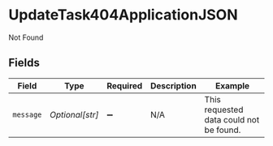 # UpdateTask404ApplicationJSON

Not Found


## Fields

| Field                                   | Type                                    | Required                                | Description                             | Example                                 |
| --------------------------------------- | --------------------------------------- | --------------------------------------- | --------------------------------------- | --------------------------------------- |
| `message`                               | *Optional[str]*                         | :heavy_minus_sign:                      | N/A                                     | This requested data could not be found. |